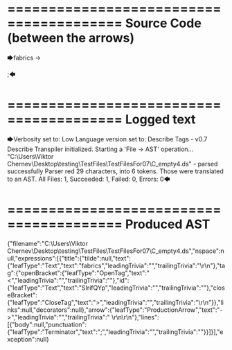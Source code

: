 ========================================
Source Code (between the arrows)
========================================

🡆fabrics
<SIrifQYp>
-> 

;🡄

========================================
Logged text
========================================

🡆Verbosity set to: Low
Language version set to: Describe Tags - v0.7
Describe Transpiler initialized.
Starting a 'File -> AST' operation...
"C:\Users\Viktor Chernev\Desktop\testing\TestFiles\TestFilesFor07\C_empty4.ds" - parsed successfully
Parser red 29 characters, into 6 tokens.
Those were translated to an AST.
All Files: 1, Succeeded: 1, Failed: 0, Errors: 0🡄

========================================
Produced AST
========================================

{"filename":"C:\\Users\\Viktor Chernev\\Desktop\\testing\\TestFiles\\TestFilesFor07\\C_empty4.ds","nspace":null,"expressions":[{"title":{"tilde":null,"text":{"leafType":"Text","text":"fabrics","leadingTrivia":"","trailingTrivia":"\r\n"},"tag":{"openBracket":{"leafType":"OpenTag","text":"<","leadingTrivia":"","trailingTrivia":""},"id":{"leafType":"Text","text":"SIrifQYp","leadingTrivia":"","trailingTrivia":""},"closeBracket":{"leafType":"CloseTag","text":">","leadingTrivia":"","trailingTrivia":"\r\n"}},"links":null,"decorators":null},"arrow":{"leafType":"ProductionArrow","text":"->","leadingTrivia":"","trailingTrivia":" \r\n\r\n"},"lines":[{"body":null,"punctuation":{"leafType":"Terminator","text":";","leadingTrivia":"","trailingTrivia":""}}]}],"exception":null}